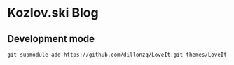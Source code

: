 # Kozlov.ski Blog

## Development mode
    git submodule add https://github.com/dillonzq/LoveIt.git themes/LoveIt
    